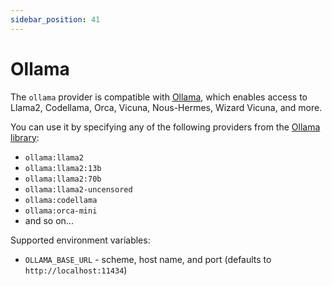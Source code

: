 ```yaml
---
sidebar_position: 41
---
```


# Ollama

The `ollama` provider is compatible with [Ollama](https://github.com/jmorganca/ollama), which enables access to Llama2, Codellama, Orca, Vicuna, Nous-Hermes, Wizard Vicuna, and more.

You can use it by specifying any of the following providers from the [Ollama library](https://ollama.ai/library):

- `ollama:llama2`
- `ollama:llama2:13b`
- `ollama:llama2:70b`
- `ollama:llama2-uncensored`
- `ollama:codellama`
- `ollama:orca-mini`
- and so on...

Supported environment variables:

- `OLLAMA_BASE_URL` - scheme, host name, and port (defaults to `http://localhost:11434`)

